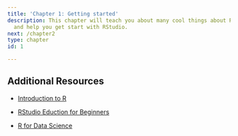```yaml
---
title: 'Chapter 1: Getting started'
description: This chapter will teach you about many cool things about R and RStuduo
  and help you get start with RStudio.
next: /chapter2
type: chapter
id: 1

---
```

<exercise id="1" title="Install guide for R and RStudio IDE" type="slides">

<slides source="chapter1_01_Install"> </slides>

</exercise>

<exercise id="2" title="RStudio basic" type="slides">

<slides source="chapter_1_02_RStudio_basics"> </slides>

</exercise>

<exercise id="3" title="Additional Resources">

## Additional Resources

-   [Introduction to R](https://cengel.github.io/R-intro/)

-   [RStudio Eduction for
    Beginners](https://education.rstudio.com/learn/beginner/)

-   [R for Data Science](https://r4ds.had.co.nz)

</exercise>
